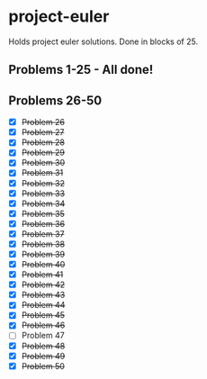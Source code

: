 # project-euler

Holds project euler solutions. Done in blocks of 25.
## Problems 1-25 - All done!

## Problems 26-50
- [x] ~~Problem 26~~
- [x] ~~Problem 27~~
- [x] ~~Problem 28~~
- [x] ~~Problem 29~~
- [x] ~~Problem 30~~
- [x] ~~Problem 31~~
- [x] ~~Problem 32~~
- [x] ~~Problem 33~~
- [x] ~~Problem 34~~
- [x] ~~Problem 35~~
- [x] ~~Problem 36~~
- [x] ~~Problem 37~~
- [x] ~~Problem 38~~
- [x] ~~Problem 39~~
- [x] ~~Problem 40~~
- [x] ~~Problem 41~~
- [x] ~~Problem 42~~
- [x] ~~Problem 43~~
- [x] ~~Problem 44~~
- [x] ~~Problem 45~~
- [x] ~~Problem 46~~
- [ ] Problem 47
- [x] ~~Problem 48~~
- [x] ~~Problem 49~~
- [x] ~~Problem 50~~
